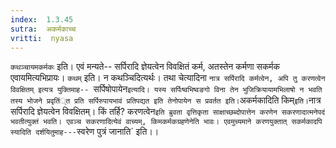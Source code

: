 ```yaml
---
index:  1.3.45
sutra:  अकर्मकाच्च
vritti:  nyasa
---
```


`कथञ्चायमकर्मकः` इति। एवं मन्यते-- सर्पिरादि ज्ञेयत्वेन विवक्षितं कर्म, अतस्तेन कर्मणा सकर्मक एवायमित्यभिप्रायः। `कथम्` इति। न कथञ्चिदित्यर्थः। तथा चेत्यादिना `नात्र सर्पिरादि कर्मत्वेन, अपि तु करणत्वेन विवक्षितम् इत्यत्र युक्तिमाह-- `सर्पिषोपायेन` इत्यादि। यस्य सर्पिःष्वभिष्वङगो विना तेन भुजिक्रियायामभिलाषो न भवति तस्य भोजने प्रवृतिं्त प्रति सर्पिरुपायभावं प्रतिपद्यत इति तेनोपायेन स प्रवर्तत इति।
`अकर्मकादिति किम्` इति। `नात्र सर्पिरादि ज्ञेयत्वेन विवक्षितम्। किं तर्हि? करणत्वेन` इति ब्रुवता वृत्तिकृता साक्षाच्छब्दोपात्तेन करणेन सकरणादात्मनेपदं भवतीत्युक्तं भवति। एवञ्च सकरणादित्येवं वाच्यम्, किमकर्मकग्रहणेनेति भावः। एवमुच्यमाने करणयुक्तात् सकर्मकादपि स्यादिति दर्शयितुमाह--- `स्वरेण पुत्रं जानाति` इति।।

